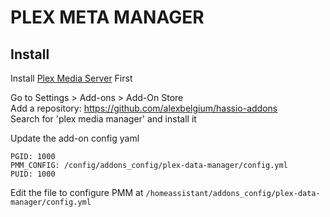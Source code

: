 # PLEX META MANAGER


## Install
Install [Plex Media Server](PLEX.md) First  

Go to Settings > Add-ons > Add-On Store  
Add a repository: https://github.com/alexbelgium/hassio-addons  
Search for 'plex media manager' and install it  

Update the add-on config yaml  

```
PGID: 1000
PMM_CONFIG: /config/addons_config/plex-data-manager/config.yml
PUID: 1000
```

Edit the file to configure PMM at `/homeassistant/addons_config/plex-data-manager/config.yml`  
